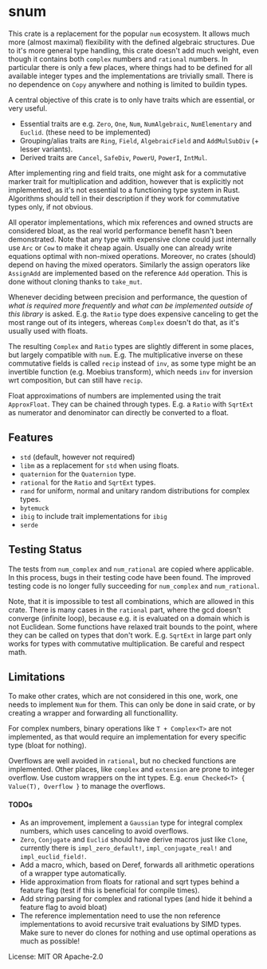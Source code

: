 # snum

This crate is a replacement for the popular `num` ecosystem.
It allows much more (almost maximal) flexibility with the defined algebraic structures.
Due to it's more general type handling, this crate doesn't add much weight, even though it
contains both `complex` numbers and `rational` numbers. In particular there is only a few places,
where things had to be defined for all available integer types and the implementations are trivially small.
There is no dependence on `Copy` anywhere and nothing is limited to buildin types.

A central objective of this crate is to only have traits which are essential, or very useful.
- Essential traits are e.g. `Zero`, `One`, `Num`, `NumAlgebraic`, `NumElementary` and `Euclid`. (these need to be implemented)
- Grouping/alias traits are `Ring`, `Field`, `AlgebraicField` and `AddMulSubDiv` (+ lesser variants).
- Derived traits are `Cancel`, `SafeDiv`, `PowerU`, `PowerI`, `IntMul`.

After implementing ring and field traits, one might ask for a commutative marker trait for multiplication and addition,
however that is explicitly not implemented, as it's not essential to a functioning type system in Rust. Algorithms
should tell in their description if they work for commutative types only, if not obvious.

All operator implementations, which mix references and owned structs are considered bloat, as the
real world performance benefit hasn't been demonstrated. Note that any type with expensive clone
could just internally use `Arc` or `Cow` to make it cheap again. Usually one can already write equations
optimal with non-mixed operations. Moreover, no crates (should) depend on having the mixed operators.
Similarly the assign operators like `AssignAdd` are implemented based on the reference `Add` operation.
This is done without cloning thanks to `take_mut`.

Whenever deciding between precision and performance, the question of *what is required more frequently*
and *what can be implemented outside of this library* is asked. E.g. the `Ratio` type does expensive
canceling to get the most range out of its integers, whereas `Complex` doesn't do that, as it's usually
used with floats.

The resulting `Complex` and `Ratio` types are slightly different in some places, but largely compatible with `num`.
E.g. The multiplicative inverse on these commutative fields is called `recip` instead of `inv`, as some type might be an invertible
function (e.g. Moebius transform), which needs `inv` for inversion wrt composition, but can still have `recip`.

Float approximations of numbers are implemented using the trait `ApproxFloat`. They can be chained through types.
E.g. a `Ratio` with `SqrtExt` as numerator and denominator can directly be converted to a float.

## Features

- `std` (default, however not required)
- `libm` as a replacement for `std` when using floats.
- `quaternion` for the `Quaternion` type.
- `rational` for the `Ratio` and `SqrtExt` types.
- `rand` for uniform, normal and unitary random distributions for complex types.
- `bytemuck`
- `ibig` to include trait implementations for `ibig`
- `serde`

## Testing Status
The tests from `num_complex` and `num_rational` are copied where applicable.
In this process, bugs in their testing code have been found. The improved testing code
is no longer fully succeeding for `num_complex` and `num_rational`.

Note, that it is impossible to test all combinations, which are allowed in this crate.
There is many cases in the `rational` part, where the gcd doesn't converge (infinite loop),
because e.g. it is evaluated on a domain which is not Euclidean. Some functions have relaxed
trait bounds to the point, where they can be called on types that don't work.
E.g. `SqrtExt` in large part only works for types with commutative multiplication.
Be careful and respect math.

## Limitations
To make other crates, which are not considered in this one, work, one needs to implement `Num` for them.
This can only be done in said crate, or by creating a wrapper and forwarding all functionallity.

For complex numbers, binary operations like `T + Complex<T>` are not implemented,
as that would require an implementation for every specific type (bloat for nothing).

Overflows are well avoided in `rational`, but no checked functions are implemented.
Other places, like `complex` and `extension` are prone to integer overflow.
Use custom wrappers on the int types. E.g. `enum Checked<T> { Value(T), Overflow }` to manage the overflows.

#### TODOs
- As an improvement, implement a `Gaussian` type for integral complex numbers, which uses canceling to avoid overflows.
- `Zero`, `Conjugate` and `Euclid` should have derive macros just like `Clone`, currently there is `impl_zero_default!`, `impl_conjugate_real!` and `impl_euclid_field!`.
- Add a macro, which, based on Deref, forwards all arithmetic operations of a wrapper type automatically.
- Hide approximation from floats for rational and sqrt types behind a feature flag (test if this is beneficial for compile times).
- Add string parsing for complex and rational types (and hide it behind a feature flag to avoid bloat)
- The reference implementation need to use the non reference implementations to avoid recursive trait evaluations by SIMD types. Make sure to never do clones for nothing and use optimal operations as much as possible!

License: MIT OR Apache-2.0
